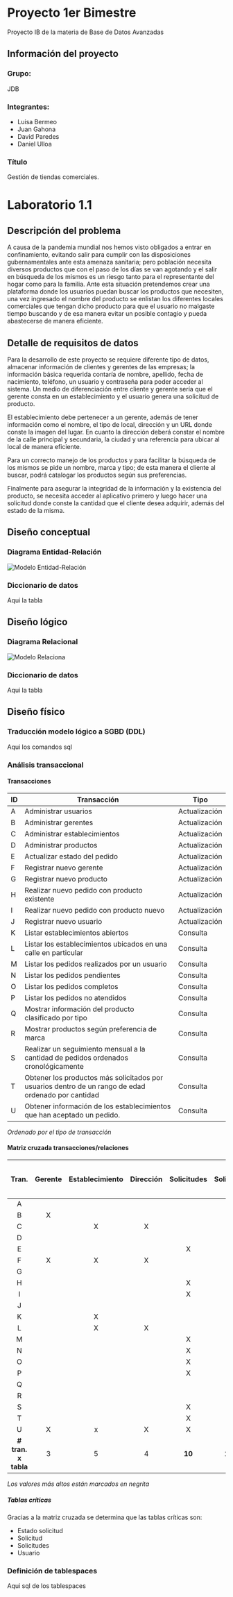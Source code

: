 # Proyecto 1er Bimestre
Proyecto IB de la materia de Base de Datos Avanzadas
## Información del proyecto
### Grupo:
JDB
### Integrantes:
  - Luisa Bermeo
  - Juan Gahona
  - David Paredes
  - Daniel Ulloa

### Título
Gestión de tiendas comerciales. 

# Laboratorio 1.1
## Descripción del problema 
A causa de la pandemia mundial nos hemos visto obligados a entrar en confinamiento, evitando salir para cumplir con las disposiciones gubernamentales ante esta amenaza sanitaria; pero población necesita diversos productos que con el paso de los días se van agotando y el salir en búsqueda de los mismos es un riesgo tanto para el representante del hogar como para la familia.
Ante esta situación pretendemos crear una plataforma donde los usuarios puedan buscar los productos que necesiten, una vez ingresado el nombre del producto se enlistan los diferentes locales comerciales que tengan dicho producto para que el usuario no malgaste tiempo buscando y de esa manera evitar un posible contagio y pueda abastecerse de manera eficiente.

## Detalle de requisitos de datos
Para la desarrollo de este proyecto se requiere diferente tipo de datos, almacenar información de clientes y gerentes de las empresas; la información básica requerida contaría de nombre, apellido, fecha de nacimiento, teléfono, un usuario y contraseña para poder acceder al sistema. Un medio de diferenciación entre cliente y gerente sería que el gerente consta en un establecimiento y el usuario genera una solicitud de producto.

El establecimiento debe pertenecer a un gerente, además de tener información como el nombre, el tipo de local, dirección y un URL donde conste la imagen del lugar. En cuanto la dirección deberá constar el nombre de la calle principal y secundaria, la ciudad y una referencia para ubicar al local de manera eficiente.

Para un correcto manejo de los productos y para facilitar la búsqueda de los mismos se pide un nombre, marca y tipo; de esta manera el cliente al buscar, podrá catalogar los productos según sus preferencias.

Finalmente para asegurar la integridad de la información y la existencia del producto, se necesita acceder al aplicativo primero y luego hacer una solicitud donde conste la cantidad que el cliente desea adquirir, además del estado de la misma. 

## Diseño conceptual
### Diagrama Entidad-Relación
![Modelo Entidad-Relación](https://github.com/Scoowy/BDA-proyecto/blob/master/images/Proyecto%20IB%20BDA%20-%20Modelo%20EntidadRelaci%C3%B3n.png)

### Diccionario de datos
Aqui la tabla

## Diseño lógico
### Diagrama Relacional
![Modelo Relaciona](https://github.com/Scoowy/BDA-proyecto/blob/master/images/Proyecto%20IB%20BDA%20-%20Modelo%20Relacional.png)

### Diccionario de datos
Aqui la tabla

## Diseño físico
### Traducción modelo lógico a SGBD (DDL)
Aqui los comandos sql

### Análisis transaccional
#### Transacciones

| ID | Transacción                                                                                           | Tipo          |
|----|-------------------------------------------------------------------------------------------------------|---------------|
| A  | Administrar usuarios                                                                                  | Actualización |
| B  | Administrar gerentes                                                                                  | Actualización |
| C  | Administrar establecimientos                                                                          | Actualización |
| D  | Administrar productos                                                                                 | Actualización |
| E  | Actualizar estado del pedido                                                                          | Actualización |
| F  | Registrar nuevo gerente                                                                               | Actualización |
| G  | Registrar nuevo producto                                                                              | Actualización |
| H  | Realizar nuevo pedido con producto existente                                                          | Actualización |
| I  | Realizar nuevo pedido con producto nuevo                                                              | Actualización |
| J  | Registrar nuevo usuario                                                                               | Actualización |
| K  | Listar establecimientos abiertos                                                                      | Consulta      |
| L  | Listar los establecimientos ubicados en una calle en particular                                       | Consulta      |
| M  | Listar los pedidos realizados por un usuario                                                          | Consulta      |
| N  | Listar los pedidos pendientes                                                                         | Consulta      |
| O  | Listar los pedidos completos                                                                          | Consulta      |
| P  | Listar los pedidos no atendidos                                                                       | Consulta      |
| Q  | Mostrar información del producto clasificado por tipo                                                 | Consulta      |
| R  | Mostrar productos según preferencia de marca                                                          | Consulta      |
| S  | Realizar un seguimiento mensual a la cantidad de pedidos ordenados   cronológicamente                 | Consulta      |
| T  | Obtener los productos más solicitados por usuarios dentro de un rango de   edad ordenado por cantidad | Consulta      |
| U  | Obtener información de los establecimientos que han aceptado un pedido.                               | Consulta      |

_Ordenado por el tipo de transacción_

#### Matriz cruzada transacciones/relaciones

|      Tran.      | Gerente | Establecimiento | Dirección | Solicitudes | Solicitud | Estado Solicitud | Usuario | Producto | Marca Producto | Tipo Producto | # tablas x tran. |
|:---------------:|:-------:|:---------------:|:---------:|:-----------:|:---------:|:----------------:|:-------:|:--------:|:--------------:|:-------------:|:----------------:|
|        A        |         |                 |           |             |           |                  |    X    |          |                |               |         1        |
|        B        |    X    |                 |           |             |           |                  |    X    |          |                |               |         2        |
|        C        |         |        X        |     X     |             |           |                  |         |          |                |               |         2        |
|        D        |         |                 |           |             |           |                  |         |     X    |        X       |       X       |         3        |
|        E        |         |                 |           |      X      |     X     |         X        |         |          |                |               |         3        |
|        F        |    X    |        X        |     X     |             |           |                  |    X    |          |                |               |         4        |
|        G        |         |                 |           |             |           |                  |         |     X    |        X       |       X       |         3        |
|        H        |         |                 |           |      X      |     X     |         X        |    X    |          |                |               |         4        |
|        I        |         |                 |           |      X      |     X     |         X        |    X    |     X    |                |               |       **5**      |
|        J        |         |                 |           |             |           |                  |    X    |          |                |               |         1        |
|        K        |         |        X        |           |             |           |                  |         |          |                |               |         1        |
|        L        |         |        X        |     X     |             |           |                  |         |          |                |               |         2        |
|        M        |         |                 |           |      X      |     X     |         X        |    X    |          |                |               |         4        |
|        N        |         |                 |           |      X      |     X     |         X        |         |          |                |               |         3        |
|        O        |         |                 |           |      X      |     X     |         X        |         |          |                |               |         3        |
|        P        |         |                 |           |      X      |     X     |         X        |         |          |                |               |         3        |
|        Q        |         |                 |           |             |           |                  |         |     X    |        X       |       X       |         3        |
|        R        |         |                 |           |             |           |                  |         |     X    |        X       |       X       |         3        |
|        S        |         |                 |           |      X      |     X     |         X        |    X    |     X    |                |               |       **5**      |
|        T        |         |                 |           |      X      |     X     |         X        |    X    |     X    |                |               |       **5**      |
|        U        |    X    |        x        |     X     |      X      |     X     |         X        |         |          |                |               |       **6**      |
|**# tran. x tabla**|    3    |        5        |     4     |    **10**   |   **10**  |      **10**      |  **9**  |     7    |        4       |       4       |                  |

_Los valores más altos están marcados en negrita_

##### Tablas críticas
Gracias a la matriz cruzada se determina que las tablas críticas son:
* Estado solicitud
* Solicitud
* Solicitudes
* Usuario

### Definición de tablespaces
Aqui sql de los tablespaces
